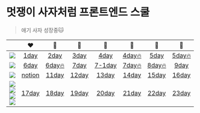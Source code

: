 # 멋쟁이 사자처럼 프론트엔드 스쿨

> 애기 사자 성장중:cat:

|                                                                                                                                                                                                                                                                                                                                                                                                                                           |                                       :heart:                                       |                               :yellow_heart:                                |                         :green_heart:                         |                          :blue_heart:                           |                               :purple_heart:                                |                                🤎                                 |                                :black_heart:                                |
| :---------------------------------------------------------------------------------------------------------------------------------------------------------------------------------------------------------------------------------------------------------------------------------------------------------------------------------------------------------------------------------------------------------------------------------------: | :---------------------------------------------------------------------------------: | :-------------------------------------------------------------------------: | :-----------------------------------------------------------: | :-------------------------------------------------------------: | :-------------------------------------------------------------------------: | :---------------------------------------------------------------: | :-------------------------------------------------------------------------: |
|                                                                                                                                                                  <img src="https://img.shields.io/badge/HTML5-E34F26?style=flat-square&logo=HTML5&logoColor=white"/></a>                                                                                                                                                                  | [1day](https://github.com/chuhoon/LikeLion/tree/master/%EC%9D%B4%EB%A0%A5%EC%84%9C) |         [2day](https://github.com/chuhoon/LikeLion/tree/master/FE1)         |  [3day](https://github.com/chuhoon/LikeLion/tree/master/FE2)  |   [4day](https://github.com/chuhoon/LikeLion/tree/master/FE4)   | [4day:fire:](https://github.com/chuhoon/LikeLion/tree/master/FE4_challenge) |    [5day](https://github.com/chuhoon/LikeLion/tree/master/FE5)    | [5day:fire:](https://github.com/chuhoon/LikeLion/tree/master/FE5_challenge) |
|                                                                                                                                                                  <img src="https://img.shields.io/badge/HTML5-E34F26?style=flat-square&logo=HTML5&logoColor=white"/></a>                                                                                                                                                                  |             [6day](https://github.com/chuhoon/LikeLion/tree/master/FE6)             | [6day:fire:](https://github.com/chuhoon/LikeLion/tree/master/FE6_challenge) |  [7day](https://github.com/chuhoon/LikeLion/tree/master/FE7)  | [7-1day](https://github.com/chuhoon/LikeLion/tree/master/FE7-1) | [7day:fire:](https://github.com/chuhoon/LikeLion/tree/master/FE7_challenge) | [8day:fire:](https://github.com/chuhoon/LikeLion/tree/master/FE8) |         [9day](https://github.com/chuhoon/LikeLion/tree/master/FE9)         |
|                                                                                                                                                                   <img src="https://img.shields.io/badge/CSS3-1572B6?style=flat-square&logo=CSS3&logoColor=white"/></a>                                                                                                                                                                   |                                     [notion]()                                      |        [11day](https://github.com/chuhoon/LikeLion/tree/master/FE11)        | [12day](https://github.com/chuhoon/LikeLion/tree/master/FE12) |  [13day](https://github.com/chuhoon/LikeLion/tree/master/FE13)  |        [14day](https://github.com/chuhoon/LikeLion/tree/master/FE14)        |   [15day](https://github.com/chuhoon/LikeLion/tree/master/FE15)   |        [16day](https://github.com/chuhoon/LikeLion/tree/master/FE16)        |
| <img src="https://img.shields.io/badge/CSS3-1572B6?style=flat-square&logo=CSS3&logoColor=white"/></a><br><img src="https://img.shields.io/badge/Scss-green?style=flat&logo=Sass&logoColor=CC6699"/></a><br><img src="https://img.shields.io/badge/Tailwind-06B6D4?style=flat-square&logo=Tailwind CSS&logoColor=white"/><br><img src="https://img.shields.io/badge/Javascript-ffb13b?style=flat-square&logo=javascript&logoColor=white"/> |            [17day](https://github.com/chuhoon/LikeLion/tree/master/FE17)            |        [18day](https://github.com/chuhoon/LikeLion/tree/master/FE18)        | [19day](https://github.com/chuhoon/LikeLion/tree/master/FE19) |  [20day](https://github.com/chuhoon/LikeLion/tree/master/FE20)  |        [21day](https://github.com/chuhoon/LikeLion/tree/master/FE21)        |   [22day](https://github.com/chuhoon/LikeLion/tree/master/FE22)   |        [23day](https://github.com/chuhoon/LikeLion/tree/master/FE23)        |

